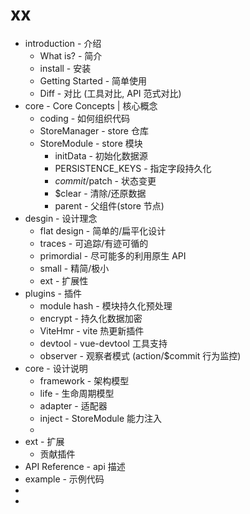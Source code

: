# xx

-   introduction - 介绍
    -   What is? - 简介
    -   install - 安装
    -   Getting Started - 简单使用
    -   Diff - 对比 (工具对比, API 范式对比)
-   core - Core Concepts | 核心概念
    -   coding - 如何组织代码
    -   StoreManager - store 仓库
    -   StoreModule - store 模块
        -   initData - 初始化数据源
        -   PERSISTENCE_KEYS - 指定字段持久化
        -   $commit/$patch - 状态变更
        -   $clear - 清除/还原数据
        -   parent - 父组件(store 节点)
-   desgin - 设计理念
    -   flat design - 简单的/扁平化设计
    -   traces - 可追踪/有迹可循的
    -   primordial - 尽可能多的利用原生 API
    -   small - 精简/极小
    -   ext - 扩展性
-   plugins - 插件
    -   module hash - 模块持久化预处理
    -   encrypt - 持久化数据加密
    -   ViteHmr - vite 热更新插件
    -   devtool - vue-devtool 工具支持
    -   observer - 观察者模式 (action/$commit 行为监控)
-   core - 设计说明
    -   framework - 架构模型
    -   life - 生命周期模型
    -   adapter - 适配器
    -   inject - StoreModule 能力注入
    -
-   ext - 扩展
    -   贡献插件
-   API Reference - api 描述
-   example - 示例代码
-
-
